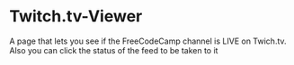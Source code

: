 # Twitch.tv-Viewer
A page that lets you see if the FreeCodeCamp channel is LIVE on Twich.tv. Also you can click the status of the feed to be taken to it 
